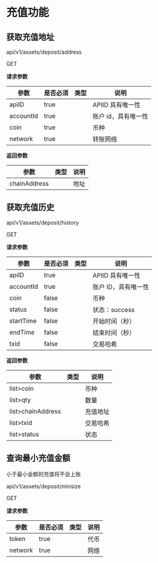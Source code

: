# 充值功能

## 获取充值地址

api/v1/assets/deposit/address

GET

**请求参数**

| **参数**  | **是否必须** | **类型** | **说明**            |
| --------- | ------------ | -------- | ------------------- |
| apiID     | true         |          | APIID 具有唯一性    |
| accountId | true         |          | 账户 id，具有唯一性 |
| coin      | true         |          | 币种                |
| network   | true         |          | 转账网络            |

**返回参数**

| **参数**     | **类型** | **说明** |
| ------------ | -------- | -------- |
| chainAddress |          | 地址     |

## 获取充值历史

api/v1/assets/deposit/history

GET

**请求参数**

| **参数**  | **是否必须** | **类型** | **说明**            |
| --------- | ------------ | -------- | ------------------- |
| apiID     | true         |          | APIID 具有唯一性    |
| accountId | true         |          | 账户 ID，具有唯一性 |
| coin      | false        |          | 币种                |
| status    | false        |          | 状态：success       |
| startTime | false        |          | 开始时间（秒）      |
| endTime   | false        |          | 结束时间（秒）      |
| txid      | false        |          | 交易哈希            |

**返回参数**

| **参数**          | **类型** | **说明** |
| ----------------- | -------- | -------- |
| list>coin         |          | 币种     |
| list>qty          |          | 数量     |
| list>chainAddress |          | 充值地址 |
| list>txid         |          | 交易哈希 |
| list>status       |          | 状态     |

## 查询最小充值金额

小于最小金额的充值将不会上账

api/v1/assets/deposit/minsize

GET

**请求参数**

| **参数** | **是否必须** | **类型** | **说明** |
| -------- | ------------ | -------- | -------- |
| token    | true         |          | 代币     |
| network  | true         |          | 网络     |
